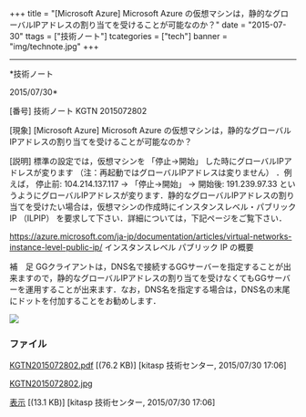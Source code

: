 ﻿+++
title = "[Microsoft Azure] Microsoft Azure の仮想マシンは，静的なグローバルIPアドレスの割り当てを受けることが可能なのか？"
date = "2015-07-30"
ttags = ["技術ノート"]
tcategories = ["tech"]
banner = "img/technote.jpg"
+++

-----------------------------------------------------------------------------------------------------------------------------

*技術ノート

2015/07/30*


[番号]
技術ノート KGTN 2015072802

[現象]
[Microsoft Azure] Microsoft Azure
の仮想マシンは，静的なグローバルIPアドレスの割り当てを受けることが可能なのか？

[説明]
標準の設定では，仮想マシンを 「停止→開始」
した時にグローバルIPアドレスが変ります
（注：再起動ではグローバルIPアドレスは変りません） ．例えば， 停止前:
104.214.137.117 → 「停止→開始」 → 開始後: 191.239.97.33
というようにグローバルIPアドレスが変ります．静的なグローバルIPアドレスの割り当てを受けたい場合は，仮想マシンの作成時にインスタンスレベル・パブリック
IP （ILPIP） を要求して下さい．詳細については，下記ページをご覧下さい．

<https://azure.microsoft.com/ja-jp/documentation/articles/virtual-networks-instance-level-public-ip/>
インスタンスレベル パブリック IP の概要

補　足
GGクライアントは，DNS名で接続するGGサーバーを指定することが出来ますので，静的なグローバルIPアドレスの割り当てを受けなくてもGGサーバーを運用することが出来ます．なお，DNS名を指定する場合は，DNS名の末尾にドットを付加することをお勧めします．

![](http://techreport.kitasp.net/attachments/download/2163/KGTN2015072802.jpg)


### ファイル

 
 


[KGTN2015072802.pdf](http://techreport.kitasp.net/attachments/download/2162/KGTN2015072802.pdf)
 [(76.2 KB)] [kitasp 技術センター, 2015/07/30
17:06]

[KGTN2015072802.jpg](http://techreport.kitasp.net/attachments/download/2163/KGTN2015072802.jpg)

[表示](http://techreport.kitasp.net/attachments/2163/KGTN2015072802.jpg "表示")
 [(13.1 KB)] [kitasp 技術センター, 2015/07/30
17:06]


 


 

